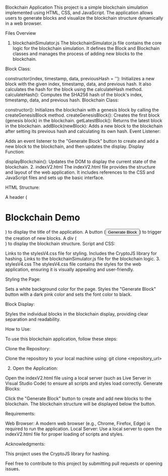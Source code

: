 Blockchain Application
This project is a simple blockchain simulation implemented using HTML, CSS, and JavaScript. The application allows users to generate blocks and visualize the blockchain structure dynamically in a web browser.

Files Overview
1. blockchainSimulator.js
The blockchainSimulator.js file contains the core logic for the blockchain simulation. It defines the Block and Blockchain classes and manages the process of adding new blocks to the blockchain.

Block Class:

constructor(index, timestamp, data, previousHash = ''): Initializes a new block with the given index, timestamp, data, and previous hash. It also calculates the hash for the block using the calculateHash method.
calculateHash(): Computes the SHA256 hash of the block's index, timestamp, data, and previous hash.
Blockchain Class:

constructor(): Initializes the blockchain with a genesis block by calling the createGenesisBlock method.
createGenesisBlock(): Creates the first block (genesis block) in the blockchain.
getLatestBlock(): Returns the latest block in the blockchain.
addBlock(newBlock): Adds a new block to the blockchain after setting its previous hash and calculating its own hash.
Event Listener:

Adds an event listener to the "Generate Block" button to create and add a new block to the blockchain, and then updates the display.
Display Function:

displayBlockchain(): Updates the DOM to display the current state of the blockchain.
2. indexV2.html
The indexV2.html file provides the structure and layout of the web application. It includes references to the CSS and JavaScript files and sets up the basic interface.

HTML Structure:

A header (<h1>Blockchain Demo</h1>) to display the title of the application.
A button (<button id="generateBlockBtn">Generate Block</button>) to trigger the creation of new blocks.
A div (<div id="blockchainDisplay"></div>) to display the blockchain structure.
Script and CSS:

Links to the stylesV4.css file for styling.
Includes the CryptoJS library for hashing.
Links to the blockchainSimulator.js file for the blockchain logic.
3. stylesV4.css
The stylesV4.css file contains the styles for the web application, ensuring it is visually appealing and user-friendly.

Styling the Page:

Sets a white background color for the page.
Styles the "Generate Block" button with a dark pink color and sets the font color to black.

Block Display:

Styles the individual blocks in the blockchain display, providing clear separation and readability.

How to Use:

To use this blockchain application, follow these steps:

Clone the Repository:

Clone the repository to your local machine using:
git clone <repository_url>

2. Open the Application:

Open the indexV2.html file using a local server (such as Live Server in Visual Studio Code) to ensure all scripts and styles load correctly.
Generate Blocks:

Click the "Generate Block" button to create and add new blocks to the blockchain. The blockchain structure will be displayed below the button.

Requirements:

Web Browser: A modern web browser (e.g., Chrome, Firefox, Edge) is required to run the application.
Local Server: Use a local server to open the indexV2.html file for proper loading of scripts and styles.

Acknowledgments:

This project uses the CryptoJS library for hashing.

Feel free to contribute to this project by submitting pull requests or opening issues.